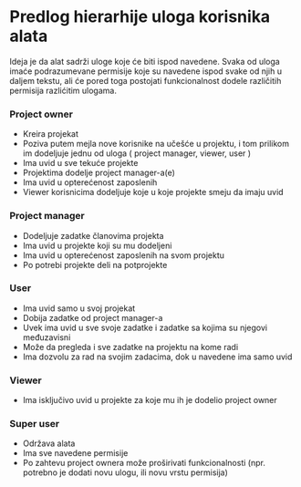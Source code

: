 <h1> Predlog hierarhije uloga korisnika alata</h1>

Ideja je da alat sadrži uloge koje će biti ispod navedene. Svaka od uloga imaće podrazumevane permisije koje su navedene ispod svake od njih u daljem tekstu, ali će pored toga postojati funkcionalnost dodele različitih permisija razlićitim ulogama.

<h3> Project owner</h3>

- Kreira projekat
- Poziva putem mejla nove korisnike na učešće u projektu, i tom prilikom im dodeljuje jednu od uloga ( project manager, viewer, user )
- Ima uvid u sve tekuće projekte
- Projektima dodelje project manager-a(e)
- Ima uvid u opterećenost zaposlenih
- Viewer korisnicima dodeljuje koje u koje projekte smeju da imaju uvid
  
<h3> Project manager</h3>

- Dodeljuje zadatke članovima projekta
- Ima uvid u projekte koji su mu dodeljeni
- Ima uvid u opterećenost zaposlenih na svom projektu
- Po potrebi projekte deli na potprojekte

<h3> User </h3>

- Ima uvid samo u svoj projekat
- Dobija zadatke od project manager-a
- Uvek ima uvid u sve svoje zadatke i zadatke sa kojima su njegovi međuzavisni
- Može da pregleda i sve zadatke na projektu na kome radi
-  Ima dozvolu za rad na svojim zadacima, dok u navedene ima samo uvid


 <h3> Viewer </h3>

 - Ima isključivo uvid u projekte za koje mu ih je dodelio project owner


 <h3> Super user </h3>
 
 - Održava alata
 - Ima sve navedene permisije
 - Po zahtevu project ownera može proširivati funkcionalnosti (npr. potrebno je dodati novu ulogu, ili novu vrstu permisija)



